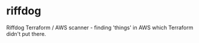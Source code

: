 # riffdog
Riffdog Terraform / AWS scanner - finding 'things' in AWS which Terraform didn't put there.

